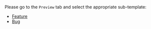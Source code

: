 Please go to the `Preview` tab and select the appropriate sub-template:

* [Feature](?expand=1&template=feature.md)
* [Bug](?expand=1&template=bug.md)
